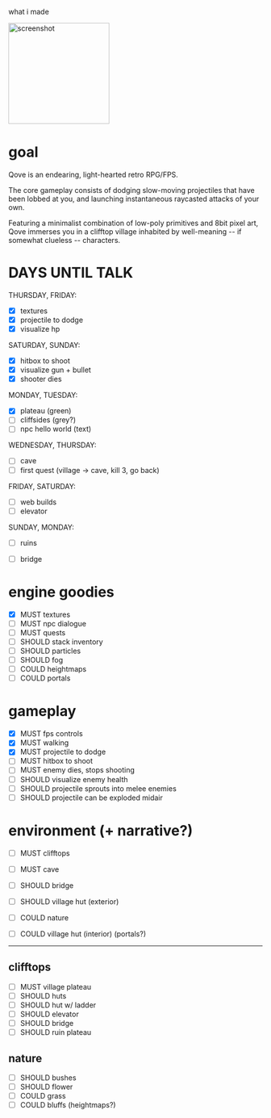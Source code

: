 what i made

<img width="200" alt="screenshot" src="https://github.com/cedric-h/qove/assets/25539554/76bb1abe-e344-4639-99de-1ec4485de6d2">

# goal

Qove is an endearing, light-hearted retro RPG/FPS.

The core gameplay consists of dodging slow-moving projectiles that have been lobbed at you,
and launching instantaneous raycasted attacks of your own.

Featuring a minimalist combination of low-poly primitives and 8bit pixel art, Qove immerses
you in a clifftop village inhabited by well-meaning -- if somewhat clueless -- characters.


# DAYS UNTIL TALK

THURSDAY, FRIDAY:
- [x] textures
- [x] projectile to dodge
- [x] visualize hp

SATURDAY, SUNDAY:
- [x] hitbox to shoot
- [x] visualize gun + bullet
- [x] shooter dies

MONDAY, TUESDAY:
- [x] plateau (green)
- [ ] cliffsides (grey?)
- [ ] npc hello world (text)

WEDNESDAY, THURSDAY:
- [ ] cave
- [ ] first quest (village -> cave, kill 3, go back)

FRIDAY, SATURDAY:
- [ ] web builds
- [ ] elevator

SUNDAY, MONDAY:
- [ ] ruins
- [ ] bridge


# engine goodies
- [x] MUST   textures
- [ ] MUST   npc dialogue
- [ ] MUST   quests
- [ ] SHOULD stack inventory
- [ ] SHOULD particles
- [ ] SHOULD fog
- [ ] COULD  heightmaps
- [ ] COULD  portals

# gameplay
- [x] MUST   fps controls
- [x] MUST   walking
- [x] MUST   projectile to dodge
- [ ] MUST   hitbox to shoot
- [ ] MUST   enemy dies, stops shooting
- [ ] SHOULD visualize enemy health
- [ ] SHOULD projectile sprouts into melee enemies
- [ ] SHOULD projectile can be exploded midair

# environment (+ narrative?)
- [ ] MUST   clifftops
- [ ] MUST   cave
- [ ] SHOULD bridge
- [ ] SHOULD village hut (exterior)
- [ ] COULD  nature
- [ ] COULD  village hut (interior) (portals?)


---

## clifftops
- [ ] MUST   village plateau
- [ ] SHOULD huts
- [ ] SHOULD hut w/ ladder
- [ ] SHOULD elevator
- [ ] SHOULD bridge
- [ ] SHOULD ruin plateau

## nature
- [ ] SHOULD bushes
- [ ] SHOULD flower
- [ ] COULD  grass
- [ ] COULD  bluffs (heightmaps?)
